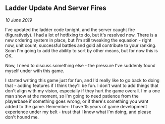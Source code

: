 Ladder Update And Server Fires
---
_10 June 2019_

I've updated the ladder code tonight, and the server caught fire (figuratively). I had a lot of hotfixing to do, but it's resolved now. There is a new ordering system in place, but I'm still tweaking the equasion - right now, unit count, successful battles and gold all contribute to your ranking. Soon I'm going to add the ability to sort by other means, but for now this is OK.

Now, I need to discuss something else - the pressure I've suddenly found myself under with this game.

I started writing this game just for fun, and I'd really like to go back to doing that - adding features if I think they'll be fun. I don't want to add things that don't align with my vision, especially if they hurt the game overall. I'm a one man show at the moment, so I'm going to need patience from the playerbase if something goes wrong, or if there's something you want added to the game. Remember: I have 15 years of game development experience under my belt - trust that I know what I'm doing, and please don't hound me.

